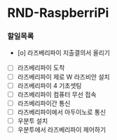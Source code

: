 # RND-RaspberriPi

### 할일목록

- [o]  라즈베리파이 지출결의서 올리기
- [ ]  라즈베리파이 도착
- [ ]  라즈베리파이 제로 W 라즈비안 설치
- [ ]  라즈베리파이 4 기초셋팅
- [ ]  라즈베리파이 컴퓨터 무선 접속
- [ ]  라즈베리파이간 통신
- [ ]  라즈베리파이에서 아두이노로 통신
- [ ]  우분투 설치
- [ ]  우분투에서 라즈베리파이 제어하기